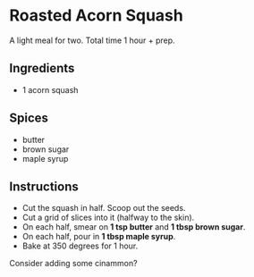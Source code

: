 # Roasted Acorn Squash

A light meal for two. Total time 1 hour + prep.

## Ingredients

- 1 acorn squash

## Spices

- butter
- brown sugar
- maple syrup

## Instructions

- Cut the squash in half. Scoop out the seeds.
- Cut a grid of slices into it (halfway to the skin).
- On each half, smear on **1 tsp butter** and **1 tbsp brown sugar**.
- On each half, pour in **1 tbsp maple syrup**.
- Bake at 350 degrees for 1 hour.

Consider adding some cinammon?

